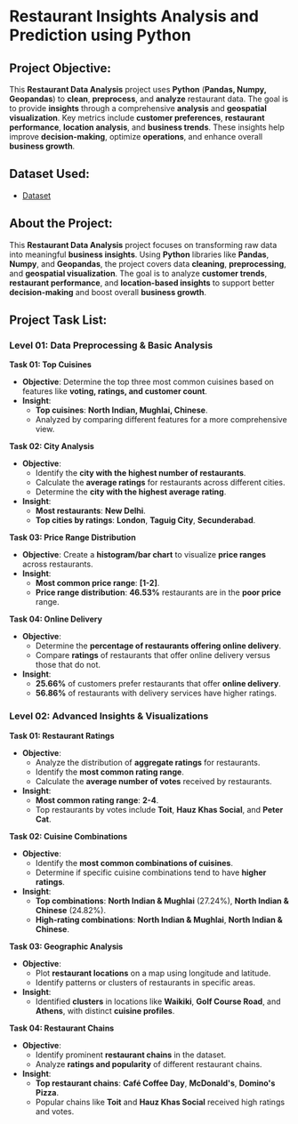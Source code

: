 # Restaurant Insights Analysis and Prediction using Python

## Project Objective:
This **Restaurant Data Analysis** project uses **Python** (**Pandas, Numpy, Geopandas**) to **clean**, **preprocess**, and **analyze** restaurant data. The goal is to provide **insights** through a comprehensive **analysis** and **geospatial visualization**. Key metrics include **customer preferences**, **restaurant performance**, **location analysis**, and **business trends**. These insights help improve **decision-making**, optimize **operations**, and enhance overall **business growth**.

## Dataset Used:
- <a href="https://github.com/sayaniketsaini24/Cognifyz-Technologies-Data-Analysis-Internship/blob/main/Cognifyz%20Technologies%20Restaurant%20Dataset.csv">Dataset</a>

## **About the Project:**

This **Restaurant Data Analysis** project focuses on transforming raw data into meaningful **business insights**. Using **Python** libraries like **Pandas**, **Numpy**, and **Geopandas**, the project covers data **cleaning**, **preprocessing**, and **geospatial visualization**. The goal is to analyze **customer trends**, **restaurant performance**, and **location-based insights** to support better **decision-making** and boost overall **business growth**.

## **Project Task List:**

### **Level 01: Data Preprocessing & Basic Analysis**

**Task 01: Top Cuisines**  
- **Objective**: Determine the top three most common cuisines based on features like **voting, ratings, and customer count**.  
- **Insight**: 
  - **Top cuisines**: **North Indian, Mughlai, Chinese**.
  - Analyzed by comparing different features for a more comprehensive view.

**Task 02: City Analysis**  
- **Objective**:  
  - Identify the **city with the highest number of restaurants**.  
  - Calculate the **average ratings** for restaurants across different cities.  
  - Determine the **city with the highest average rating**.  
- **Insight**:
  - **Most restaurants**: **New Delhi**.
  - **Top cities by ratings**: **London**, **Taguig City**, **Secunderabad**.

**Task 03: Price Range Distribution**  
- **Objective**: Create a **histogram/bar chart** to visualize **price ranges** across restaurants.  
- **Insight**:  
  - **Most common price range**: **[1-2]**.  
  - **Price range distribution**: **46.53%** restaurants are in the **poor price** range.

**Task 04: Online Delivery**  
- **Objective**:  
  - Determine the **percentage of restaurants offering online delivery**.  
  - Compare **ratings** of restaurants that offer online delivery versus those that do not.  
- **Insight**:  
  - **25.66%** of customers prefer restaurants that offer **online delivery**.  
  - **56.86%** of restaurants with delivery services have higher ratings.

### **Level 02: Advanced Insights & Visualizations**

**Task 01: Restaurant Ratings**  
- **Objective**:  
  - Analyze the distribution of **aggregate ratings** for restaurants.  
  - Identify the **most common rating range**.  
  - Calculate the **average number of votes** received by restaurants.  
- **Insight**:  
  - **Most common rating range**: **2-4**.  
  - Top restaurants by votes include **Toit**, **Hauz Khas Social**, and **Peter Cat**.

**Task 02: Cuisine Combinations**  
- **Objective**:  
  - Identify the **most common combinations of cuisines**.  
  - Determine if specific cuisine combinations tend to have **higher ratings**.  
- **Insight**:  
  - **Top combinations**: **North Indian & Mughlai** (27.24%), **North Indian & Chinese** (24.82%).  
  - **High-rating combinations**: **North Indian & Mughlai**, **North Indian & Chinese**.

**Task 03: Geographic Analysis**  
- **Objective**:  
  - Plot **restaurant locations** on a map using longitude and latitude.  
  - Identify patterns or clusters of restaurants in specific areas.  
- **Insight**:  
  - Identified **clusters** in locations like **Waikiki**, **Golf Course Road**, and **Athens**, with distinct **cuisine profiles**.

**Task 04: Restaurant Chains**  
- **Objective**:  
  - Identify prominent **restaurant chains** in the dataset.  
  - Analyze **ratings and popularity** of different restaurant chains.  
- **Insight**:  
  - **Top restaurant chains**: **Café Coffee Day**, **McDonald's**, **Domino's Pizza**.  
  - Popular chains like **Toit** and **Hauz Khas Social** received high ratings and votes.

